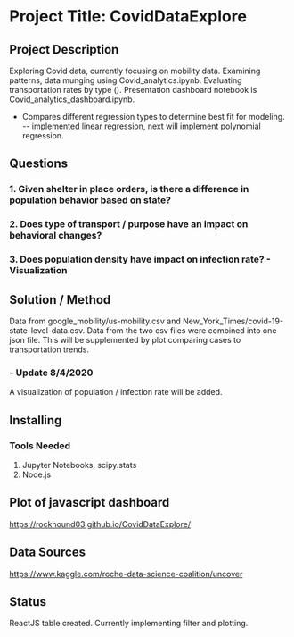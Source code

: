 # Project Title: CovidDataExplore

## Project Description
Exploring Covid data, currently focusing on mobility data.  Examining patterns, data munging using Covid_analytics.ipynb. Evaluating transportation rates by type ().
Presentation dashboard notebook is Covid_analytics_dashboard.ipynb.
- Compares different regression types to determine best fit for modeling.
-- implemented linear regression, next will implement polynomial regression.
## Questions
### 1. Given shelter in place orders, is there a difference in population behavior based on state?
### 2. Does type of transport / purpose have an impact on behavioral changes?
### 3. Does population density have impact on infection rate? - Visualization
## Solution / Method
Data from google_mobility/us-mobility.csv and New_York_Times/covid-19-state-level-data.csv. Data from the two csv files were combined into one json file. This will be supplemented by plot comparing cases to transportation trends.
### - Update 8/4/2020 
A visualization of population / infection rate will be added.
## Installing
### Tools Needed
1. Jupyter Notebooks, scipy.stats
2. Node.js

## Plot of javascript dashboard
https://rockhound03.github.io/CovidDataExplore/

## Data Sources
https://www.kaggle.com/roche-data-science-coalition/uncover

## Status
ReactJS table created. Currently implementing filter and plotting.
